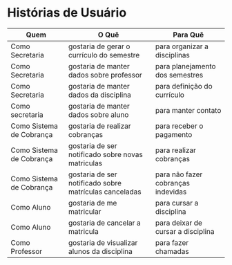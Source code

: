 
# Histórias de Usuário

| Quem                     | O Quê                                                  | Para Quê                           |
| ------------------------ | ------------------------------------------------------ | ---------------------------------- |
| Como Secretaria          | gostaria de gerar o currículo do semestre              | para organizar a disciplinas       |
| Como Secretaria          | gostaria de manter dados sobre professor               | para planejamento dos semestres    |
| Como Secretaria          | gostaria de manter dados da disciplina                 | para definição do currículo        |
| Como secretaria          | gostaria de manter dados sobre aluno                   | para manter contato                |
| Como Sistema de Cobrança | gostaria de realizar cobranças                         | para receber o pagamento           |
| Como Sistema de Cobrança | gostaria de ser notificado sobre novas matriculas      | para realizar cobranças            |
| Como Sistema de Cobrança | gostaria de ser notificado sobre matrículas canceladas | para não fazer cobranças indevidas |
| Como Aluno               | gostaria de me matricular                              | para cursar a disciplina           |
| Como Aluno               | gostaria de cancelar a matricula                       | para deixar de cursar a disciplina |
| Como Professor           | gostaria de visualizar alunos da disciplina            | para fazer chamadas                |
